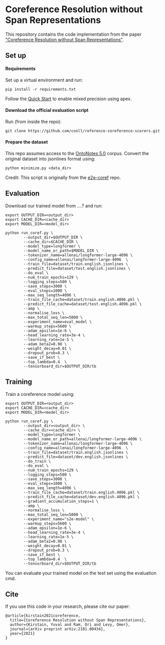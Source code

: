 # Coreference Resolution without Span Representations

This repository contains the code implementation from the paper ["Coreference Resolution without Span Representations"](https://arxiv.org/abs/2101.00434).



## Set up

#### Requirements
Set up a virtual environment and run: 
```
pip install -r requirements.txt
```

Follow the [Quick Start](https://github.com/NVIDIA/apex) to enable mixed precision using apex.

#### Download the official evaluation script
Run (from inside the repo):
 
```
git clone https://github.com/conll/reference-coreference-scorers.git
```

#### Prepare the dataset

This repo assumes access to the [OntoNotes 5.0](https://catalog.ldc.upenn.edu/LDC2013T19) corpus.
Convert the original dataset into jsonlines format using:
```
python minimize.py <data_dir>
``` 
Credit: This script is originally from the [e2e-coref](https://github.com/kentonl/e2e-coref/) repo.

## Evaluation
Download our trained model from ....? and run:
```
export OUTPUT_DIR=<output_dir>
export CACHE_DIR=<cache_dir>
export MODEL_DIR=<model_dir>

python run_coref.py \
        --output_dir=$OUTPUT_DIR \
        --cache_dir=$CACHE_DIR \
        --model_type=longformer \
        --model_name_or_path=$MODEL_DIR \
        --tokenizer_name=allenai/longformer-large-4096 \
        --config_name=allenai/longformer-large-4096  \
        --train_file=dataset/train.english.jsonlines \
        --predict_file=dataset/test.english.jsonlines \
        --do_eval \
        --num_train_epochs=129 \
        --logging_steps=500 \
        --save_steps=3000 \
        --eval_steps=1000 \
        --max_seq_length=4096 \
        --train_file_cache=dataset/train.english.4096.pkl \
        --predict_file_cache=dataset/test.english.4096.pkl \
        --amp \
        --normalise_loss \
        --max_total_seq_len=5000 \
        --experiment_name=eval_model \
        --warmup_steps=5600 \
        --adam_epsilon=1e-6 \
        --head_learning_rate=3e-4 \
        --learning_rate=1e-5 \
        --adam_beta2=0.98 \
        --weight_decay=0.01 \
        --dropout_prob=0.3 \
        --save_if_best \
        --top_lambda=0.4  \
        --tensorboard_dir=$OUTPUT_DIR/tb
```


## Training
Train a coreference model using:
```
export OUTPUT_DIR=<output_dir>
export CACHE_DIR=<cache_dir>
export MODEL_DIR=<model_dir>

python run_coref.py \
        --output_dir=<output_dir> \
        --cache_dir=<cache_dir> \
        --model_type=longformer \
        --model_name_or_path=allenai/longformer-large-4096 \
        --tokenizer_name=allenai/longformer-large-4096 \
        --config_name=allenai/longformer-large-4096  \
        --train_file=dataset/train.english.jsonlines \
        --predict_file=dataset/dev.english.jsonlines \
        --do_train \
        --do_eval \
        --num_train_epochs=129 \
        --logging_steps=500 \
        --save_steps=3000 \
        --eval_steps=1000 \
        --max_seq_length=4096 \
        --train_file_cache=dataset/train.english.4096.pkl \
        --predict_file_cache=dataset/dev.english.4096.pkl \
        --gradient_accumulation_steps=1 \
        --amp \
        --normalise_loss \
        --max_total_seq_len=5000 \
        --experiment_name="s2e-model" \
        --warmup_steps=5600 \
        --adam_epsilon=1e-6 \
        --head_learning_rate=3e-4 \
        --learning_rate=1e-5 \
        --adam_beta2=0.98 \
        --weight_decay=0.01 \
        --dropout_prob=0.3 \
        --save_if_best \
        --top_lambda=0.4  \
        --tensorboard_dir=$OUTPUT_DIR/tb
```

You can evaluate your trained model on the test set using the evaluation cmd.

## Cite

If you use this code in your research, please cite our paper:

```
@article{kirstain2021coreference,
  title={Coreference Resolution without Span Representations},
  author={Kirstain, Yuval and Ram, Ori and Levy, Omer},
  journal={arXiv preprint arXiv:2101.00434},
  year={2021}
}
```